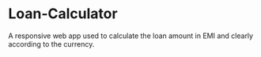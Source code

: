 # Loan-Calculator
A responsive web app used to calculate the loan amount in EMI and clearly according to the currency.
